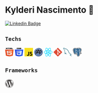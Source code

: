 # Kylderi Nascimento 👋

[![Linkedin Badge](https://img.shields.io/badge/-LinkedIn-blue?style=flat-square&logo=Linkedin&logoColor=white&link=https://www.linkedin.com/in/kylderi-nascimento/)](https://www.linkedin.com/in/kylderi-nascimento/)

## <code>Techs</code>
<a title="HTML5" href="#"><img src="others/img/html5.svg" alt="HTML" width="28px" height="28px"></a>
<a title="CSS3" href="#"><img src="others/img/css3.svg" alt="CSS" width="28px" height="28px"></a>
<a title="JavaScript" href="#"><img src="others/img/js.svg" alt="JavaScript" width="28px" height="28px"></a>
<a title="PHP" href="#"><img src="others/img/php.svg" alt="PHP" width="28px" height="28px"></a>
<a title="React" href="#"><img src="others/img/react.svg" alt="React" width="28px" height="28px"></a>
<a title="Git" href="#"><img src="others/img/git.svg" alt="Git" width="28px" height="28px"></a>
<a title="MySQL" href="#"><img src="others/img/mysql.svg" alt="MySQL" width="28px" height="28px"></a>
<a title="PostgreSQL" href="#"><img src="others/img/postgresql.svg" alt="PostgreSQL" width="28px" height="28px"></a>

## <code>Frameworks</code>
<a title="WordPress" href="#"><img src="others/img/wordpress.svg" alt="WordPress" width="28px" height="28px"></a>
